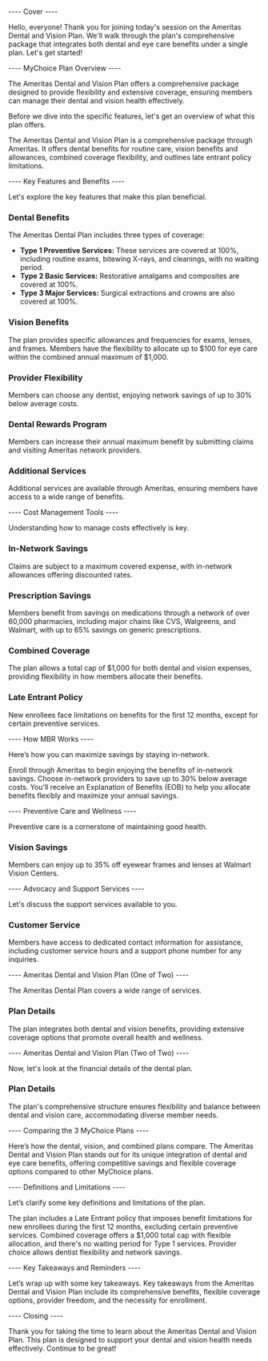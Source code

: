 ---- Cover ----

Hello, everyone! Thank you for joining today's session on the Ameritas Dental and Vision Plan. We'll walk through the plan's comprehensive package that integrates both dental and eye care benefits under a single plan. Let's get started!

---- MyChoice Plan Overview ----

The Ameritas Dental and Vision Plan offers a comprehensive package designed to provide flexibility and extensive coverage, ensuring members can manage their dental and vision health effectively.

Before we dive into the specific features, let's get an overview of what this plan offers.

The Ameritas Dental and Vision Plan is a comprehensive package through Ameritas. It offers dental benefits for routine care, vision benefits and allowances, combined coverage flexibility, and outlines late entrant policy limitations.

---- Key Features and Benefits ----

Let's explore the key features that make this plan beneficial.

### Dental Benefits

The Ameritas Dental Plan includes three types of coverage:
- **Type 1 Preventive Services:** These services are covered at 100%, including routine exams, bitewing X-rays, and cleanings, with no waiting period.
- **Type 2 Basic Services:** Restorative amalgams and composites are covered at 100%.
- **Type 3 Major Services:** Surgical extractions and crowns are also covered at 100%.

### Vision Benefits

The plan provides specific allowances and frequencies for exams, lenses, and frames. Members have the flexibility to allocate up to $100 for eye care within the combined annual maximum of $1,000.

### Provider Flexibility

Members can choose any dentist, enjoying network savings of up to 30% below average costs.

### Dental Rewards Program

Members can increase their annual maximum benefit by submitting claims and visiting Ameritas network providers.

### Additional Services

Additional services are available through Ameritas, ensuring members have access to a wide range of benefits.

---- Cost Management Tools ----

Understanding how to manage costs effectively is key.

### In-Network Savings

Claims are subject to a maximum covered expense, with in-network allowances offering discounted rates.

### Prescription Savings

Members benefit from savings on medications through a network of over 60,000 pharmacies, including major chains like CVS, Walgreens, and Walmart, with up to 65% savings on generic prescriptions.

### Combined Coverage

The plan allows a total cap of $1,000 for both dental and vision expenses, providing flexibility in how members allocate their benefits.

### Late Entrant Policy

New enrollees face limitations on benefits for the first 12 months, except for certain preventive services.

---- How MBR Works ----

Here’s how you can maximize savings by staying in-network.

Enroll through Ameritas to begin enjoying the benefits of in-network savings. Choose in-network providers to save up to 30% below average costs. You'll receive an Explanation of Benefits (EOB) to help you allocate benefits flexibly and maximize your annual savings.

---- Preventive Care and Wellness ----

Preventive care is a cornerstone of maintaining good health.

### Vision Savings

Members can enjoy up to 35% off eyewear frames and lenses at Walmart Vision Centers.

---- Advocacy and Support Services ----

Let's discuss the support services available to you.

### Customer Service

Members have access to dedicated contact information for assistance, including customer service hours and a support phone number for any inquiries.

---- Ameritas Dental and Vision Plan (One of Two) ----

The Ameritas Dental Plan covers a wide range of services.

### Plan Details

The plan integrates both dental and vision benefits, providing extensive coverage options that promote overall health and wellness.

---- Ameritas Dental and Vision Plan (Two of Two) ----

Now, let's look at the financial details of the dental plan.

### Plan Details

The plan's comprehensive structure ensures flexibility and balance between dental and vision care, accommodating diverse member needs.

---- Comparing the 3 MyChoice Plans ----

Here’s how the dental, vision, and combined plans compare. The Ameritas Dental and Vision Plan stands out for its unique integration of dental and eye care benefits, offering competitive savings and flexible coverage options compared to other MyChoice plans.

---- Definitions and Limitations ----

Let’s clarify some key definitions and limitations of the plan.

The plan includes a Late Entrant policy that imposes benefit limitations for new enrollees during the first 12 months, excluding certain preventive services. Combined coverage offers a $1,000 total cap with flexible allocation, and there's no waiting period for Type 1 services. Provider choice allows dentist flexibility and network savings.

---- Key Takeaways and Reminders ----

Let’s wrap up with some key takeaways. Key takeaways from the Ameritas Dental and Vision Plan include its comprehensive benefits, flexible coverage options, provider freedom, and the necessity for enrollment.

---- Closing ----

Thank you for taking the time to learn about the Ameritas Dental and Vision Plan. This plan is designed to support your dental and vision health needs effectively. Continue to be great!